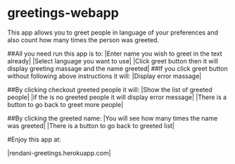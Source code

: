 # greetings-webapp
This app allows you to greet people in language of your preferences and also count how many times the person was greeted.

##All you need run  this app is to:
|Enter name you wish to greet in the text already|
|Select language you want to use|
|Click greet button then it will display greeting massage and the name greeted|
##If you click greet button without following above instructions it will:
|Display error massage|

##By clicking checkout greeted people it will:
|Show the list of greeted people|
|if the is no greeted people it will display error message|
|There is a button to go back to greet more people|

##By clicking the greeted name:
|You will see how many times the name was greeted|
|There is a button to go back to greeted list|

#Enjoy this app at:

|rendani-greetings.herokuapp.com|
